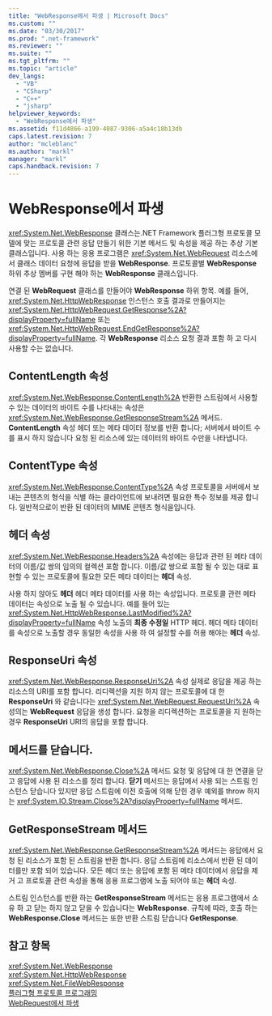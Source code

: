 ```yaml
---
title: "WebResponse에서 파생 | Microsoft Docs"
ms.custom: ""
ms.date: "03/30/2017"
ms.prod: ".net-framework"
ms.reviewer: ""
ms.suite: ""
ms.tgt_pltfrm: ""
ms.topic: "article"
dev_langs: 
  - "VB"
  - "CSharp"
  - "C++"
  - "jsharp"
helpviewer_keywords: 
  - "WebResponse에서 파생"
ms.assetid: f11d4866-a199-4087-9306-a5a4c18b13db
caps.latest.revision: 7
author: "mcleblanc"
ms.author: "markl"
manager: "markl"
caps.handback.revision: 7
---
```

# WebResponse에서 파생
<xref:System.Net.WebResponse> 클래스는.NET Framework 플러그형 프로토콜 모델에 맞는 프로토콜 관련 응답 만들기 위한 기본 메서드 및 속성을 제공 하는 추상 기본 클래스입니다.  사용 하는 응용 프로그램은 <xref:System.Net.WebRequest> 리소스에서 클래스 데이터 요청에 응답을 받을  **WebResponse**.  프로토콜별  **WebResponse** 하위 추상 멤버를 구현 해야 하는  **WebResponse** 클래스입니다.  
  
 연결 된  **WebRequest** 클래스를 만들어야  **WebResponse** 하위 항목.  예를 들어, <xref:System.Net.HttpWebResponse> 인스턴스 호출 결과로 만들어지는 <xref:System.Net.HttpWebRequest.GetResponse%2A?displayProperty=fullName> 또는 <xref:System.Net.HttpWebRequest.EndGetResponse%2A?displayProperty=fullName>.  각  **WebResponse** 리소스 요청 결과 포함 하 고 다시 사용할 수는 없습니다.  
  
## ContentLength 속성  
 <xref:System.Net.WebResponse.ContentLength%2A> 반환한 스트림에서 사용할 수 있는 데이터의 바이트 수를 나타내는 속성은 <xref:System.Net.WebResponse.GetResponseStream%2A> 메서드.  **ContentLength** 속성 헤더 또는 메타 데이터 정보를 반환 합니다; 서버에서 바이트 수를 표시 하지 않습니다 요청 된 리소스에 있는 데이터의 바이트 수만을 나타냅니다.  
  
## ContentType 속성  
 <xref:System.Net.WebResponse.ContentType%2A> 속성 프로토콜을 서버에서 보내는 콘텐츠의 형식을 식별 하는 클라이언트에 보내려면 필요한 특수 정보를 제공 합니다.  일반적으로이 반환 된 데이터의 MIME 콘텐츠 형식을입니다.  
  
## 헤더 속성  
 <xref:System.Net.WebResponse.Headers%2A> 속성에는 응답과 관련 된 메타 데이터의 이름\/값 쌍의 임의의 컬렉션 포함 합니다.  이름\/값 쌍으로 포함 될 수 있는 대로 표현할 수 있는 프로토콜에 필요한 모든 메타 데이터는  **헤더** 속성.  
  
 사용 하지 않아도  **헤더** 헤더 메타 데이터를 사용 하는 속성입니다.  프로토콜 관련 메타 데이터는 속성으로 노출 될 수 있습니다. 예를 들어 있는 <xref:System.Net.HttpWebResponse.LastModified%2A?displayProperty=fullName> 속성 노출의  **최종 수정일** HTTP 헤더.  헤더 메타 데이터를 속성으로 노출할 경우 동일한 속성을 사용 하 여 설정할 수를 허용 해야는  **헤더** 속성.  
  
## ResponseUri 속성  
 <xref:System.Net.WebResponse.ResponseUri%2A> 속성 실제로 응답을 제공 하는 리소스의 URI를 포함 합니다.  리디렉션을 지원 하지 않는 프로토콜에 대 한  **ResponseUri** 와 같습니다는 <xref:System.Net.WebRequest.RequestUri%2A> 속성의는  **WebRequest** 응답을 생성 합니다.  요청을 리디렉션하는 프로토콜을 지 원하는 경우  **ResponseUri** URI의 응답을 포함 합니다.  
  
## 메서드를 닫습니다.  
 <xref:System.Net.WebResponse.Close%2A> 메서드 요청 및 응답에 대 한 연결을 닫고 응답에 사용 된 리소스를 정리 합니다.  **닫기** 메서드는 응답에서 사용 되는 스트림 인스턴스 닫습니다 있지만 응답 스트림에 이전 호출에 의해 닫힌 경우 예외를 throw 하지는 <xref:System.IO.Stream.Close%2A?displayProperty=fullName> 메서드.  
  
## GetResponseStream 메서드  
 <xref:System.Net.WebResponse.GetResponseStream%2A> 메서드는 응답에서 요청 된 리소스가 포함 된 스트림을 반환 합니다.  응답 스트림에 리소스에서 반환 된 데이터를만 포함 되어 있습니다. 모든 헤더 또는 응답에 포함 된 메타 데이터에서 응답을 제거 고 프로토콜 관련 속성을 통해 응용 프로그램에 노출 되어야 또는  **헤더** 속성.  
  
 스트림 인스턴스를 반환 하는  **GetResponseStream** 메서드는 응용 프로그램에서 소유 하 고 닫는 하지 않고 닫을 수 있습니다는  **WebResponse**.  규칙에 따라, 호출 하는  **WebResponse.Close** 메서드는 또한 반환 스트림 닫습니다  **GetResponse**.  
  
## 참고 항목  
 <xref:System.Net.WebResponse>   
 <xref:System.Net.HttpWebResponse>   
 <xref:System.Net.FileWebResponse>   
 [플러그형 프로토콜 프로그래밍](../../../docs/framework/network-programming/programming-pluggable-protocols.md)   
 [WebRequest에서 파생](../../../docs/framework/network-programming/deriving-from-webrequest.md)